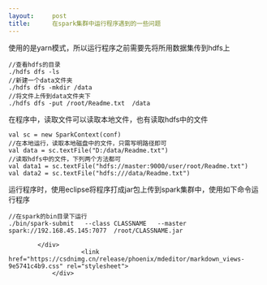 ```yaml
---
layout:     post
title:      在spark集群中运行程序遇到的一些问题
---
```

<div id="article_content" class="article_content clearfix csdn-tracking-statistics" data-pid="blog" data-mod="popu_307" data-dsm="post">
								            <div id="content_views" class="markdown_views prism-atom-one-dark">
							<!-- flowchart 箭头图标 勿删 -->
							<svg xmlns="http://www.w3.org/2000/svg" style="display: none;"><path stroke-linecap="round" d="M5,0 0,2.5 5,5z" id="raphael-marker-block" style="-webkit-tap-highlight-color: rgba(0, 0, 0, 0);"></path></svg>
							<p>使用的是yarn模式，所以运行程序之前需要先将所用数据集传到hdfs上</p>
<pre><code>//查看hdfs的目录
./hdfs dfs -ls
//新建一个data文件夹
./hdfs dfs -mkdir /data
//将文件上传到data文件夹下
./hdfs dfs -put /root/Readme.txt  /data
</code></pre>
<p>在程序中，读取文件可以读取本地文件，也有读取hdfs中的文件</p>
<pre><code>val sc = new SparkContext(conf)
//在本地运行，读取本地磁盘中的文件，只需写明路径即可
val data = sc.textFile("D:/data/Readme.txt")
//读取hdfs中的文件，下列两个方法都可
val data1 = sc.textFile("hdfs://master:9000/user/root/Readme.txt")
val data2 = sc.textFile("hdfs:///data/Readme.txt")
</code></pre>
<p>运行程序时，使用eclipse将程序打成jar包上传到spark集群中，使用如下命令运行程序</p>
<pre><code>//在spark的bin目录下运行
./bin/spark-submit   --class CLASSNAME   --master spark://192.168.45.145:7077  /root/CLASSNAME.jar 
</code></pre>

            </div>
						<link href="https://csdnimg.cn/release/phoenix/mdeditor/markdown_views-9e5741c4b9.css" rel="stylesheet">
                </div>
